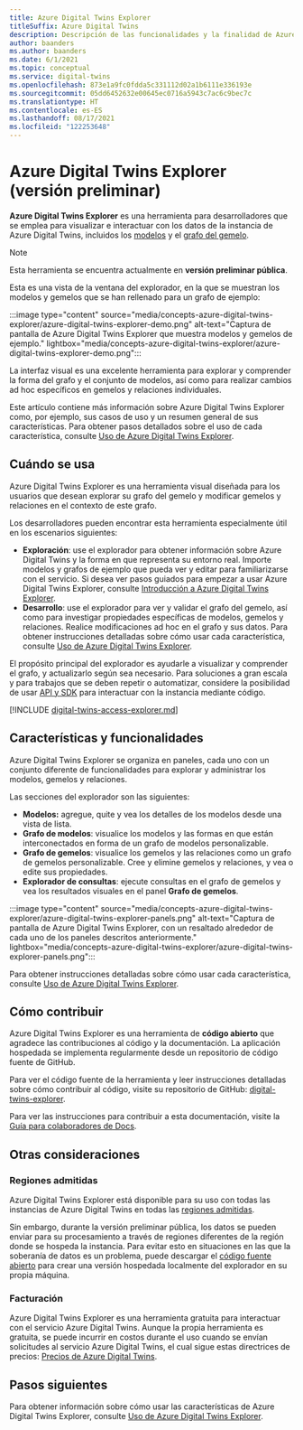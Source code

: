 ```yaml
---
title: Azure Digital Twins Explorer
titleSuffix: Azure Digital Twins
description: Descripción de las funcionalidades y la finalidad de Azure Digital Twins Explorer
author: baanders
ms.author: baanders
ms.date: 6/1/2021
ms.topic: conceptual
ms.service: digital-twins
ms.openlocfilehash: 873e1a9fc0fdda5c331112d02a1b6111e336193e
ms.sourcegitcommit: 05dd6452632e00645ec0716a5943c7ac6c9bec7c
ms.translationtype: HT
ms.contentlocale: es-ES
ms.lasthandoff: 08/17/2021
ms.locfileid: "122253648"
---
```

# <a name="azure-digital-twins-explorer-preview"></a>Azure Digital Twins Explorer (versión preliminar)

**Azure Digital Twins Explorer** es una herramienta para desarrolladores que se emplea para visualizar e interactuar con los datos de la instancia de Azure Digital Twins, incluidos los [modelos](concepts-models.md) y el [grafo del gemelo](concepts-twins-graph.md). 

>[!NOTE]
>Esta herramienta se encuentra actualmente en **versión preliminar pública**.

Esta es una vista de la ventana del explorador, en la que se muestran los modelos y gemelos que se han rellenado para un grafo de ejemplo:

:::image type="content" source="media/concepts-azure-digital-twins-explorer/azure-digital-twins-explorer-demo.png" alt-text="Captura de pantalla de Azure Digital Twins Explorer que muestra modelos y gemelos de ejemplo." lightbox="media/concepts-azure-digital-twins-explorer/azure-digital-twins-explorer-demo.png":::

La interfaz visual es una excelente herramienta para explorar y comprender la forma del grafo y el conjunto de modelos, así como para realizar cambios ad hoc específicos en gemelos y relaciones individuales.

Este artículo contiene más información sobre Azure Digital Twins Explorer como, por ejemplo, sus casos de uso y un resumen general de sus características. Para obtener pasos detallados sobre el uso de cada característica, consulte [Uso de Azure Digital Twins Explorer](how-to-use-azure-digital-twins-explorer.md).

## <a name="when-to-use"></a>Cuándo se usa

Azure Digital Twins Explorer es una herramienta visual diseñada para los usuarios que desean explorar su grafo del gemelo y modificar gemelos y relaciones en el contexto de este grafo.

Los desarrolladores pueden encontrar esta herramienta especialmente útil en los escenarios siguientes:
* **Exploración**: use el explorador para obtener información sobre Azure Digital Twins y la forma en que representa su entorno real. Importe modelos y grafos de ejemplo que pueda ver y editar para familiarizarse con el servicio. Si desea ver pasos guiados para empezar a usar Azure Digital Twins Explorer, consulte [Introducción a Azure Digital Twins Explorer](quickstart-azure-digital-twins-explorer.md).
* **Desarrollo**: use el explorador para ver y validar el grafo del gemelo, así como para investigar propiedades específicas de modelos, gemelos y relaciones. Realice modificaciones ad hoc en el grafo y sus datos. Para obtener instrucciones detalladas sobre cómo usar cada característica, consulte [Uso de Azure Digital Twins Explorer](how-to-use-azure-digital-twins-explorer.md). 

El propósito principal del explorador es ayudarle a visualizar y comprender el grafo, y actualizarlo según sea necesario. Para soluciones a gran escala y para trabajos que se deben repetir o automatizar, considere la posibilidad de usar [API y SDK](./concepts-apis-sdks.md) para interactuar con la instancia mediante código.

[!INCLUDE [digital-twins-access-explorer.md](../../includes/digital-twins-access-explorer.md)]

## <a name="features-and-capabilities"></a>Características y funcionalidades

Azure Digital Twins Explorer se organiza en paneles, cada uno con un conjunto diferente de funcionalidades para explorar y administrar los modelos, gemelos y relaciones.

Las secciones del explorador son las siguientes:
* **Modelos:** agregue, quite y vea los detalles de los modelos desde una vista de lista.
* **Grafo de modelos**: visualice los modelos y las formas en que están interconectados en forma de un grafo de modelos personalizable.
* **Grafo de gemelos**: visualice los gemelos y las relaciones como un grafo de gemelos personalizable. Cree y elimine gemelos y relaciones, y vea o edite sus propiedades.
* **Explorador de consultas**: ejecute consultas en el grafo de gemelos y vea los resultados visuales en el panel **Grafo de gemelos**.

:::image type="content" source="media/concepts-azure-digital-twins-explorer/azure-digital-twins-explorer-panels.png" alt-text="Captura de pantalla de Azure Digital Twins Explorer, con un resaltado alrededor de cada uno de los paneles descritos anteriormente." lightbox="media/concepts-azure-digital-twins-explorer/azure-digital-twins-explorer-panels.png":::

Para obtener instrucciones detalladas sobre cómo usar cada característica, consulte [Uso de Azure Digital Twins Explorer](how-to-use-azure-digital-twins-explorer.md). 

## <a name="how-to-contribute"></a>Cómo contribuir

Azure Digital Twins Explorer es una herramienta de **código abierto** que agradece las contribuciones al código y la documentación. La aplicación hospedada se implementa regularmente desde un repositorio de código fuente de GitHub.

Para ver el código fuente de la herramienta y leer instrucciones detalladas sobre cómo contribuir al código, visite su repositorio de GitHub: [digital-twins-explorer](https://github.com/Azure-Samples/digital-twins-explorer).

Para ver las instrucciones para contribuir a esta documentación, visite la [Guía para colaboradores de Docs](/contribute/).

## <a name="other-considerations"></a>Otras consideraciones

### <a name="region-support"></a>Regiones admitidas

Azure Digital Twins Explorer está disponible para su uso con todas las instancias de Azure Digital Twins en todas las [regiones admitidas](https://azure.microsoft.com/global-infrastructure/services/?products=digital-twins).

Sin embargo, durante la versión preliminar pública, los datos se pueden enviar para su procesamiento a través de regiones diferentes de la región donde se hospeda la instancia. Para evitar esto en situaciones en las que la soberanía de datos es un problema, puede descargar el [código fuente abierto](#how-to-contribute) para crear una versión hospedada localmente del explorador en su propia máquina.

### <a name="billing"></a>Facturación

Azure Digital Twins Explorer es una herramienta gratuita para interactuar con el servicio Azure Digital Twins. Aunque la propia herramienta es gratuita, se puede incurrir en costos durante el uso cuando se envían solicitudes al servicio Azure Digital Twins, el cual sigue estas directrices de precios: [Precios de Azure Digital Twins](https://azure.microsoft.com/pricing/details/digital-twins/).

## <a name="next-steps"></a>Pasos siguientes 

Para obtener información sobre cómo usar las características de Azure Digital Twins Explorer, consulte [Uso de Azure Digital Twins Explorer](how-to-use-azure-digital-twins-explorer.md).
